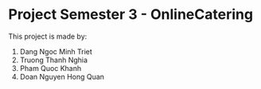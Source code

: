 # Project Semester 3 - OnlineCatering
This project is made by:
1. Dang Ngoc Minh Triet
2. Truong Thanh Nghia
3. Pham Quoc Khanh
4. Doan Nguyen Hong Quan
